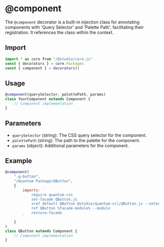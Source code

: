 # @component

The `@component` decorator is a built-in injection class for annotating components with 'Query Selector' and 'Palette Path', facilitating their registration. It references the class within the context.

## Import

```javascript
import * as core from "/@studio/core.js"
const { decorators } = core.Packages
const { component } = decorators()
```

## Usage

```javascript
@component(querySelector, palettePath, params)
class YourComponent extends Component {
    // Component implementation
}
```

## Parameters

* `querySelector` (string): The CSS query selector for the component.
* `palettePath` (string): The path to the palette for the component.
* `params` (object): Additional parameters for the component.

## Example

```javascript
@component(
    ".q-button", 
    "/Quantum Package/QButton", 
    { 
        imports: `
            require quantum-css
            set-facade QButton.js
            xref default QButton @studio/quantum-vcl/QButton.js --extern
            ref QButton %facade-module% --module
            restore-facade
        `
    }
)
class QButton extends Component {
    // Component implementation
}
```
